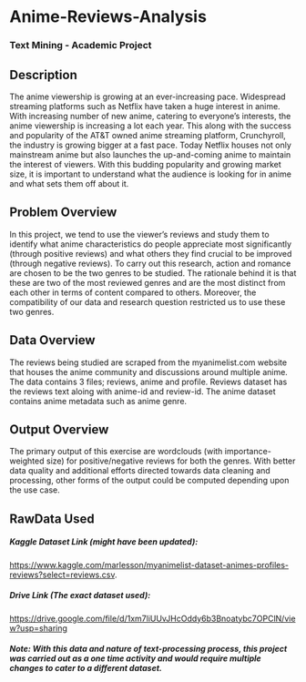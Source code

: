 # Anime-Reviews-Analysis
### Text Mining - Academic Project



## Description

The anime viewership is growing at an ever-increasing pace. Widespread streaming platforms such as Netflix have taken a huge interest in anime. With increasing number of new anime, catering to everyone’s interests, the anime viewership is increasing a lot each year. This along with the success and popularity of the AT&T owned anime streaming platform, Crunchyroll, the industry is growing bigger at a fast pace. Today Netflix houses not only mainstream anime but also launches the up-and-coming anime to maintain the interest of viewers. With this budding popularity and growing market size, it is important to understand what the audience is looking for in anime and what sets them off about it.  



## Problem Overview
In this project, we tend to use the viewer’s reviews and study them to identify what anime characteristics do people appreciate most significantly (through positive reviews) and what others they find crucial to be improved (through negative reviews). To carry out this research, action and romance are chosen to be the two genres to be studied. The rationale behind it is that these are two of the most reviewed genres and are the most distinct from each other in terms of content compared to others. Moreover, the compatibility of our data and research question restricted us to use these two genres.  


## Data Overview
The reviews being studied are scraped from the myanimelist.com website that houses the anime community and discussions around multiple anime. The data contains 3 files; reviews, anime and profile. Reviews dataset has the reviews text aloing with anime-id and review-id. The anime dataset contains anime metadata such as anime genre.  


## Output Overview
The primary output of this exercise are wordclouds (with importance-weighted size) for positive/negative reviews for both the genres. 
With better data quality and additional efforts directed towards data cleaning and processing, other forms of the output could be computed depending upon the use case.  

 


## RawData Used

##### Kaggle Dataset Link (might have been updated):
https://www.kaggle.com/marlesson/myanimelist-dataset-animes-profiles-reviews?select=reviews.csv. 

##### Drive Link (The exact dataset used):
https://drive.google.com/file/d/1xm7liUUvJHcOddy6b3Bnoatybc7OPClN/view?usp=sharing



##### Note: With this data and nature of text-processing process, this project was carried out as a one time activity and would require multiple changes to cater to a different dataset. 
